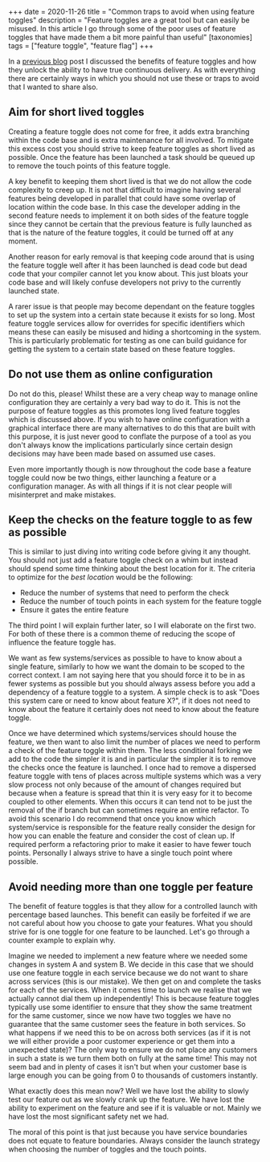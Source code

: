 +++
date = 2020-11-26
title = "Common traps to avoid when using feature toggles"
description = "Feature toggles are a great tool but can easily be misused. In this article I go through some of the poor uses of feature toggles that have made them a bit more painful than useful"
[taxonomies]
tags = ["feature toggle", "feature flag"]
+++

In a [previous blog](/software_concepts/feature_toggles_intro) post I discussed the benefits of feature toggles and how they unlock the ability to have true continuous delivery. As with everything there are certainly ways in which you should not use these or traps to avoid that I wanted to share also.

## Aim for short lived toggles

Creating a feature toggle does not come for free, it adds extra branching within the code base and
is extra maintenance for all involved. To mitigate this excess cost you should strive to keep
feature toggles as short lived as possible. Once the feature has been launched a task should be queued
up to remove the touch points of this feature toggle.

A key benefit to keeping them short lived is that we do not allow the code complexity to creep up.
It is not that difficult to imagine having several features being developed in parallel that could
have some overlap of location within the code base. In this case the developer adding in the second feature needs
to implement it on both sides of the feature toggle since they cannot be certain that the previous
feature is fully launched as that is the nature of the feature toggles, it could be turned off at
any moment.

Another reason for early removal is that keeping code around that is using the feature toggle well after it has been launched is dead code but dead code that your compiler cannot let you know about. This just bloats your code base and will likely confuse developers not privy to the currently launched state.

A rarer issue is that people may become dependant on the feature toggles to set up the system into a
certain state because it exists for so long. Most feature toggle services allow for overrides for
specific identifiers which means these can easily be misused and hiding a shortcoming in the system.
This is particularly problematic for testing as one can build guidance for getting the system to a
certain state based on these feature toggles.

## Do not use them as online configuration

Do not do this, please! Whilst these are a very cheap way to manage online configuration they are certainly a very bad way to do it. This is not the purpose of feature toggles as this promotes long lived feature toggles which is discussed above. If you wish to have online configuration with a graphical interface there are many alternatives to do this that are built with this purpose, it is just never good to conflate the purpose of a tool as you don't always know the implications particularly since certain design decisions may have been made based on assumed use cases.

Even more importantly though is now throughout the code base a feature toggle could now be two things, either launching a feature or a configuration manager. As with all things if it is not clear people will misinterpret and make mistakes.

## Keep the checks on the feature toggle to as few as possible

This is similar to just diving into writing code before giving it any thought. You should not just
add a feature toggle check on a whim but instead should spend some time thinking about the best
location for it. The criteria to optimize for the *best location* would be the following:

- Reduce the number of systems that need to perform the check
- Reduce the number of touch points in each system for the feature toggle
- Ensure it gates the entire feature

The third point I will explain further later, so I will elaborate on the first two. For both of these there is a common theme of reducing the scope of influence the feature toggle has.

We want as few systems/services as possible to have to know about a single feature, similarly to how
we want the domain to be scoped to the correct context. I am not saying here that you should force
it to be in as fewer systems as possible but you should always assess before you add a dependency of
a feature toggle to a system. A simple check is to ask "Does this system care or need to know about
feature X?", if it does not need to know about the feature it certainly does not need to know about
the feature toggle.

Once we have determined which systems/services should house the feature, we then want to also limit
the number of places we need to perform a check of the feature toggle within them. The less
conditional forking we add to the code the simpler it is and in particular the simpler it is to
remove the checks once the feature is launched. I once had to remove a dispersed feature toggle with tens of places across
multiple systems which was a very slow process not only because of the amount of changes required
but because when a feature is spread that thin it is very easy for it to become coupled to other
elements. When this occurs it can tend not to be just the removal of the if branch but can sometimes
require an entire refactor. To avoid this scenario I do recommend that once you know which system/service is
responsible for the feature really consider the design for how you can enable the feature and
consider the cost of clean up. If required perform a refactoring prior to make it easier to have
fewer touch points. Personally I always strive to have a single touch point where possible.

## Avoid needing more than one toggle per feature

The benefit of feature toggles is that they allow for a controlled launch with percentage based launches. This benefit can easily be forfeited if we are not careful about how you choose to gate your features. What you should strive for is one toggle for one feature to be launched. Let's go through a counter example to explain why.

Imagine we needed to implement a new feature where we needed some changes in system A and system B.
We decide in this case that we should use one feature toggle in each service because we do not want
to share across services (this is our mistake). We then get on and complete the tasks for each of
the services. When it comes time to launch we realise that we actually cannot dial them up
independently! This is because feature toggles typically use some identifier to ensure that they
show the same treatment for the same customer, since we now have two toggles we have no guarantee
that the same customer sees the feature in both services. So what happens if we need this to be on
across both services (as if it is not we will either provide a poor customer experience or
get them into a unexpected state)? The only way to ensure we do not place any customers in such a state
is we turn them both on fully at the same time! This may not seem bad and in plenty of cases it
isn't but when your customer base is large enough you can be going from 0 to thousands of customers
instantly.

What exactly does this mean now? Well we have lost the ability to slowly test our feature out as we
slowly crank up the feature. We have lost the ability to experiment on the feature and see if it is
valuable or not. Mainly we have lost the most significant safety net we had.

The moral of this point is that just because you have service boundaries does not equate to feature boundaries. Always consider the launch strategy when choosing the number of toggles and the touch points.
